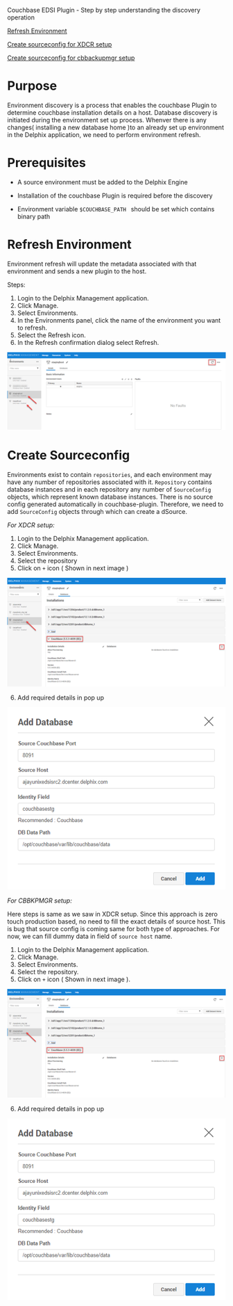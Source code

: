 Couchbase EDSI Plugin - Step by step understanding the discovery operation



[Refresh Environment](#refresh-environment)

[Create sourceconfig for XDCR setup](#create-sourceconfig)

[Create sourceconfig for cbbackupmgr setup](#create-dsource)


 

Purpose
=======

Environment discovery is a process that enables the couchbase Plugin to determine couchbase installation details on a host. Database discovery is initiated during the environment set up process.  Whenver there is any changes( installing a new database home )to an already set up environment in the Delphix application, we need to perform environment refresh. 



Prerequisites
=============

-   A source environment must be added to the Delphix Engine

-   Installation of the couchbase Plugin is required before the discovery 

-   Environment variable `$COUCHBASE_PATH ` should be set which contains binary path




Refresh Environment
===================
Environment refresh will update the metadata associated with that environment and sends a new plugin to the host.

Steps: 
1. Login to the Delphix Management application.
2. Click Manage.
3. Select Environments.
4. In the Environments panel, click the name of the environment you want to refresh.
5. Select the Refresh icon.
6. In the Refresh confirmation dialog select Refresh.

![](images/image9.png)



Create Sourceconfig
===================
Environments exist to contain `repositories`, and each environment may have any number of repositories associated with it.
`Repository` contains database instances and in each repository any number of `SourceConfig` objects, which represent known database instances. There is no source config generated automatically in couchbase-plugin. Therefore, we need to add `SourceConfig` objects through which can create a dSource. 


*For XDCR setup:*

1. Login to the Delphix Management application.
2. Click Manage.
3. Select Environments.
4. Select the repository
5. Click on `+` icon ( Shown in next image )

![](images/image10.png)

6. Add required details in pop up

![](images/image11.png)



*For CBBKPMGR setup:*

Here steps is same as we saw in XDCR setup. Since this approach is zero touch production based, no need to fill the exact details of source host. This is bug that source config is coming same for both type of approaches. For now, we can fill dummy data in field of `source host` name.

1. Login to the Delphix Management application.
2. Click Manage.
3. Select Environments.
4. Select the repository.
5. Click on `+` icon ( Shown in next image ).

![](images/image10.png)

6. Add required details in pop up

![](images/image11.png)


